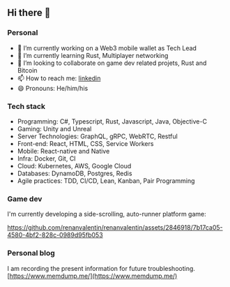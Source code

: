 ## Hi there 👋

### Personal 

- 🔭 I’m currently working on a Web3 mobile wallet as Tech Lead
- 🌱 I’m currently learning Rust, Multiplayer networking
- 👯 I’m looking to collaborate on game dev related projets, Rust and Bitcoin
- 📫 How to reach me: [linkedin](https://www.linkedin.com/in/renanvalentin/)
- 😄 Pronouns: He/him/his

### Tech stack

- Programming: C#, Typescript, Rust, Javascript, Java, Objective-C
- Gaming: Unity and Unreal
- Server Technologies: GraphQL, gRPC, WebRTC, Restful
- Front-end: React, HTML, CSS, Service Workers
- Mobile: React-native and Native
- Infra: Docker, Git, CI
- Cloud: Kubernetes, AWS, Google Cloud
- Databases: DynamoDB, Postgres, Redis
- Agile practices: TDD, CI/CD, Lean, Kanban, Pair Programming

### Game dev

I'm currently developing a side-scrolling, auto-runner platform game:

https://github.com/renanvalentin/renanvalentin/assets/2846918/7b17ca05-4580-4bf2-828c-0989d95fb053

### Personal blog

I am recording the present information for future troubleshooting. [https://www.memdump.me/](https://www.memdump.me/)
